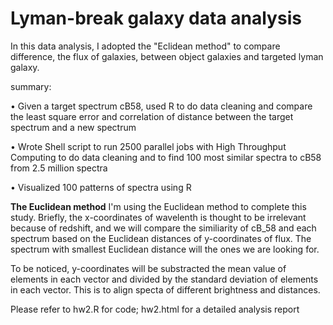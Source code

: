 # Lyman-break galaxy data analysis

In this data analysis, I adopted the "Eclidean method" to compare difference, the flux of galaxies, between object galaxies and targeted lyman galaxy.

summary:

• Given a target spectrum cB58, used R to do data cleaning and compare the least square error and correlation of distance between the target spectrum and a new spectrum

• Wrote Shell script to run 2500 parallel jobs with High Throughput Computing to do data cleaning and to find 100 most similar spectra to cB58 from 2.5 million spectra

• Visualized 100 patterns of spectra using R


**The Euclidean method**
I'm using the Euclidean method to complete this study. Briefly, the x-coordinates of wavelenth is thought to be irrelevant because of redshift, and we will compare the similiarity of cB_58 and each spectrum based on the Euclidean distances of y-coordinates of flux. The spectrum with smallest Euclidean distance will the ones we are looking for.

To be noticed, y-coordinates will be substracted the mean value of elements in each vector and divided by the standard deviation of elements in each vector. This is to align specta of different brightness and distances.



Please refer to hw2.R for code; hw2.html for a detailed analysis report


